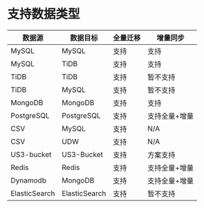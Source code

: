 

# 支持数据类型

| 数据源        | 数据目标      | 全量迁移 | 增量同步      |
| ------------- | ------------- | -------- | ------------- |
| MySQL         | MySQL         | 支持     | 支持          |
| MySQL         | TiDB          | 支持     | 支持          |
| TiDB          | TiDB          | 支持     | 暂不支持      |
| TiDB          | MySQL         | 支持     | 暂不支持      |
| MongoDB       | MongoDB       | 支持     | 支持          |
| PostgreSQL    | PostgreSQL    | 支持     | 支持全量+增量 |
| CSV           | MySQL         | 支持     | N/A           |
| CSV           | UDW           | 支持     | N/A           |
| US3-bucket    | US3-Bucket    | 支持     | 方案支持      |
| Redis         | Redis         | 支持     | 支持全量+增量 |
| Dynamodb      | MongoDB       | 支持     | 支持全量+增量 |
| ElasticSearch | ElasticSearch | 支持     | 暂不支持      |